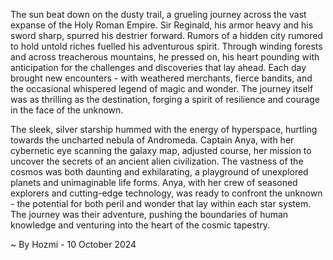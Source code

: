 
The sun beat down on the dusty trail, a grueling journey across the vast expanse of the Holy Roman Empire. Sir Reginald, his armor heavy and his sword sharp, spurred his destrier forward. Rumors of a hidden city rumored to hold untold riches fuelled his adventurous spirit. Through winding forests and across treacherous mountains, he pressed on, his heart pounding with anticipation for the challenges and discoveries that lay ahead.  Each day brought new encounters - with weathered merchants, fierce bandits, and the occasional whispered legend of magic and wonder.  The journey itself was as thrilling as the destination, forging a spirit of resilience and courage in the face of the unknown.

The sleek, silver starship hummed with the energy of hyperspace, hurtling towards the uncharted nebula of Andromeda. Captain Anya, with her cybernetic eye scanning the galaxy map, adjusted course, her mission to uncover the secrets of an ancient alien civilization. The vastness of the cosmos was both daunting and exhilarating, a playground of unexplored planets and unimaginable life forms. Anya, with her crew of seasoned explorers and cutting-edge technology, was ready to confront the unknown - the potential for both peril and wonder that lay within each star system. The journey was their adventure, pushing the boundaries of human knowledge and venturing into the heart of the cosmic tapestry. 

~ By Hozmi - 10 October 2024
